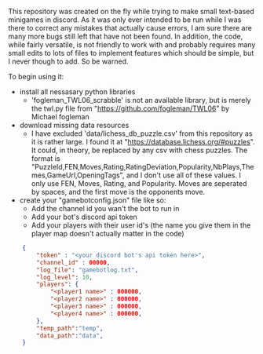 This repository was created on the fly while trying to make small text-based minigames in discord.
As it was only ever intended to be run while I was there to correct any mistakes that actually cause errors, I am sure there are many more bugs still left that have not been found.
In addition, the code, while fairly versatile, is not friendly to work with and probably requires many small edits to lots of files to implement features which should be simple, but I never though to add. 
So be warned.

To begin using it:
- install all nessasary python libraries
    - 'fogleman_TWL06_scrabble' is not an available library, but is merely the twl.py file from "https://github.com/fogleman/TWL06" by Michael fogleman
- download missing data resources
    - I have excluded 'data/lichess_db_puzzle.csv' from this repository as it is rather large. I found it at "https://database.lichess.org/#puzzles". It could, in theory, be replaced by any csv with chess puzzles. The format is "PuzzleId,FEN,Moves,Rating,RatingDeviation,Popularity,NbPlays,Themes,GameUrl,OpeningTags", and I don't use all of these values. I only use FEN, Moves, Rating, and Popularity. Moves are seperated by spaces, and the first move is the opponents move.
- create your "gamebotconfig.json" file like so:
    - Add the channel id you wan't the bot to run in
    - Add your bot's discord api token
    - Add your players with their user id's (the name you give them in the player map doesn't actually matter in the code)

``` json
    {
        "token" : "<your discord bot's api token here>",
        "channel_id" : 00000,
        "log_file": "gamebotlog.txt",
        "log_level": 10,
        "players": {
            "<player1 name>" : 000000,
            "<player2 name>" : 000000,
            "<player3 name>" : 000000,
            "<player4 name>" : 000000,
        },
        "temp_path":"temp",
        "data_path":"data",
    }
```